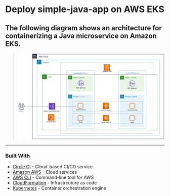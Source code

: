 # Deploy simple-java-app on AWS EKS


## The following diagram shows an architecture for containerizing a Java microservice on Amazon EKS.

> ![EKS cluster diagram](eks-diagram.png)


-------------------------------------------------------------------------------------------------------------------------------------------------------

### Built With

- [Circle CI](www.circleci.com) - Cloud-based CI/CD service
- [Amazon AWS](https://aws.amazon.com/) - Cloud services
- [AWS CLI](https://aws.amazon.com/cli/) - Command-line tool for AWS
- [CloudFormation](https://aws.amazon.com/cloudformation/) - Infrastrcuture as code
- [Kubernetes](https://kubernetes.io/) - Container orchestration engine
